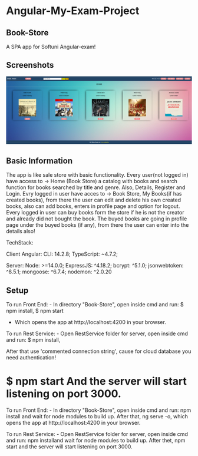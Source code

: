 # Angular-My-Exam-Project
## Book-Store
A SPA app for Softuni Angular-exam!

## Screenshots
![App Screenshot](Untitled.png)

## Basic Information
The app is like sale store with basic functionality. Every user(not logged in) have access to -> Home (Book Store) a catalog with books and search function for books searched by title and genre. Also, Details, Register and Login. Evry logged in user have acces to -> Book Store, My Books(if has created books), from there the user can edit and delete his own created books, also can add books, enters in profile page and option for logout.
Every logged in user can buy books form the store if he is not the creator and already did not bought the book. The buyed books are going in profile page under the buyed books (if any), from there the user can enter into the details also!

TechStack:

Client Angular: CLI: 14.2.8; TypeScript: ~4.7.2;

Server: Node: >=14.0.0; ExpressJS: ^4.18.2; bcrypt: ^5.1.0; jsonwebtoken: ^8.5.1; mongoose: ^6.7.4; nodemon: ^2.0.20

## Setup

To run Front End: - In directory "Book-Store", open inside cmd and 
run:
$ npm install,
$ npm start 

- Which opens the app at http://localhost:4200 in your browser. 

To run Rest Service: - Open RestService folder for server, open inside cmd and
run: 
$ npm install,

After that use 'commented connection string', cause for cloud database you need authentication!

$ npm start
And the server will start listening on port 3000.
=======
To run Front End: - In directory "Book-Store", open inside cmd and run:
npm install and wait for node modules to build up. After that, ng serve -o, which opens the app at http://localhost:4200 in your browser. 

To run Rest Service: - Open RestService folder for server, open inside cmd and run: npm installand wait for node modules to build up. After thet, npm start and the server will start listening on port 3000.
